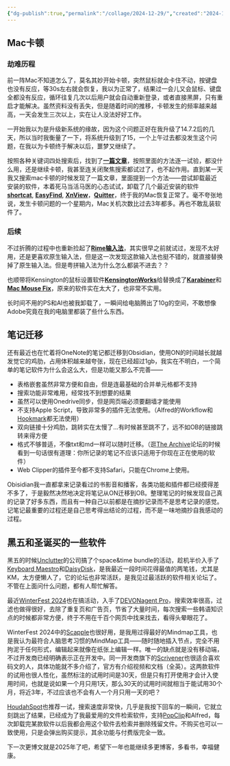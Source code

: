```yaml
---
{"dg-publish":true,"permalink":"/collage/2024-12-29/","created":"2024-12-29T14:06:44.017+08:00"}
---
```


## Mac卡顿

### 劫难历程

前一阵Mac不知道怎么了，莫名其妙开始卡顿，突然鼠标就会卡住不动，按键盘也没有反应，等30s左右就会恢复，我以为正常了，结果过一会儿又会鼠标、键盘全都没有反应，循环往复几次以后用户就会自动重新登录，或者直接黑屏，只有重启才能解决。虽然资料没有丢失，但是随着时间的推移，卡顿发生的频率越来越高，一天会发生三次以上，实在让人没法好好工作。

一开始我以为是升级新系统的缘故，因为这个问题正好在我升级了14.7.2后的几天，所以当时我衡量了一下，将系统升级到了15，一个上午过去都没发生这个问题，在我以为卡顿终于解决以后，噩梦又继续了。

按照各种关键词四处搜索后，找到了[**一篇文章**](https://medium.com/@tobemaster/%E8%A7%A3%E5%86%B3-mac-%E4%B8%AD%E6%96%87%E8%BE%93%E5%85%A5%E6%B3%95%E5%8D%A1%E9%A1%BF-4a8ab8a30415)，按照里面的方法逐一试验，都没什么用，还是继续卡顿，我甚至连关闭聚焦搜索都试过了，也不起作用。直到某一天我又搜索mac卡顿的时候发现了一篇文章，里面提到一个方法——尝试卸载最近安装的软件，本着死马当活马医的心态试试，卸载了几个最近安装的软件[**shortcat**](https://shortcat.app/), [**EasyFind**](https://www.devontechnologies.com/apps/freeware), [**XnView**](https://www.xnview.com/en/xnview/)，[**Quitter**](https://marco.org/apps#quitter)，终于我的Mac恢复正常了。毫不夸张地说，发生卡顿问题的一个星期内，Mac关机次数比过去3年都多。再也不敢乱装软件了。

### 后续

不过折腾的过程中也重新捡起了[**Rime输入法**](https://rime.im/)，其实很早之前就试过，发现不太好用，还是更喜欢原生输入法，但是这一次发现这款输入法也挺不错的，就直接替换掉了原生输入法。但是粤拼输入法为什么怎么都装不进去？？

也顺带将Kensington的鼠标设置软件[**KensingtonWorks**](https://www.kensington.com/zh-cn/software/kensingtonworks/)给替换成了[**Karabiner**](https://karabiner-elements.pqrs.org/)和[**Mac Mouse Fix**](https://macmousefix.com/)，原来的软件实在太大了，也非常不实用。

长时间不用的PS和AI也被我卸载了，一瞬间给电脑腾出了10g的空间，不敢想像Adobe究竟在我的电脑里都装了些什么东西。

## 笔记迁移

还有最近也在忙着将OneNote的笔记都迁移到Obsidian，使用ON的时间越长就越发觉它的鸡肋，占用体积越来越夸张，现在已经超过1gb，我实在不明白，一个简单的笔记软件为什么会这么大，但是功能又那么不完善——

- 表格嵌套虽然非常方便和自由，但是连最基础的合并单元格都不支持
- 搜索功能非常难用，经常找不到想要的结果
- 虽然可以使用Onedrive同步，但是网页端必须要翻墙才能使用
- 不支持Apple Script，导致非常多的插件无法使用。（Alfred的Workflow和[Hookmark](https://hookproductivity.com/)都无法使用）
- 双向链接十分鸡肋，跳转实在太慢了…有时候甚至跳不了，远不如OB的链接跳转来得方便
- 格式不够普适，不像txt和md一样可以随时迁移。（逛[The Archive](https://zettelkasten.de/the-archive/)论坛的时候看到一句话很有道理：你所记录的笔记不应该只适用于你现在正在使用的软件）
- Web Clipper的插件至今都不支持Safari，只能在Chrome上使用。

Obisidian我一直都拿来记录看过的书影音和播客，各类功能和插件都已经摸得差不多了，于是毅然决然地决定将笔记从ON迁移到OB。整理笔记的时候发现自己真的记录了好多东西，而且有一种自己以前都是在摘抄记录而不是思考记录的感觉。记笔记最重要的过程还是自己思考得出结论的过程，而不是一味地摘抄自我感动的过程。

## 黑五和圣诞买的一些软件

黑五的时候[Unclutter](https://unclutterapp.com/)的公司搞了个space&time bundle的活动，趁机半价入手了[Keyboard Maestro](https://www.keyboardmaestro.com/main/)和[DaisyDisk](https://daisydiskapp.com/)，是我最近一段时间花得最值的两笔钱，尤其是KM，太方便懒人了，它的论坛也非常活跃，是我见过最活跃的软件相关论坛了。不管在上面问什么问题，都有人帮忙解答。

最近[WinterFest 2024]( https://www.artisanalsoftwarefestival.com/)也在搞活动，入手了[DEVONagent Pro](https://www.devontechnologies.com/apps/devonagent)，搜索效率很高，过滤也做得很好，去除了重复页和广告页，节省了大量时间，每次搜索一些韩语知识点的时候都非常方便，终于不用在千百个网页中找来找去，看得头晕眼花了。

WinterFest 2024中的[Scapple](https://www.literatureandlatte.com/scapple/overview)也很好用，是我用过得最好的Mindmap工具，也是我认为最符合人脑思考习惯的MindMap工具——随时随地插入节点，完全不用拘泥于任何形式，编辑起来就像在纸张上编辑一样。唯一的缺点就是没有移动端，不过开发商已经明确表示正在开发中。同一开发商旗下的[Scrivener](https://www.literatureandlatte.com/scrivener/overview)也很适合喜欢码文的人，具体功能就不多介绍了，官方有介绍视频和文档（全英）。这两款软件的试用也很人性化，虽然标注的试用时间是30天，但是只有打开使用才会计入使用时间，也就是说如果一个月只用1天，那么30天的试用时间就相当于能试用30个月，将近3年，不过应该也不会有人一个月只用一天的吧？

[HoudahSpot](https://www.houdah.com/houdahSpot/)也推荐一试，搜索速度非常快，几乎是我按下回车的一瞬间，它就立刻跳出了结果，已经成为了我最爱用的文件检索软件，支持[PopClip](https://www.popclip.app/extensions/x/g7fk28)和Alfred，每次卸载完某款软件以后我都会用这个软件去检索并删除残留文件。不购买也可以一致使用，只是会弹出购买提示，其余功能与付费版完全一致。

下一次更博文就是2025年了吧，希望下一年也能继续多更博客，多看书，幸福健康。